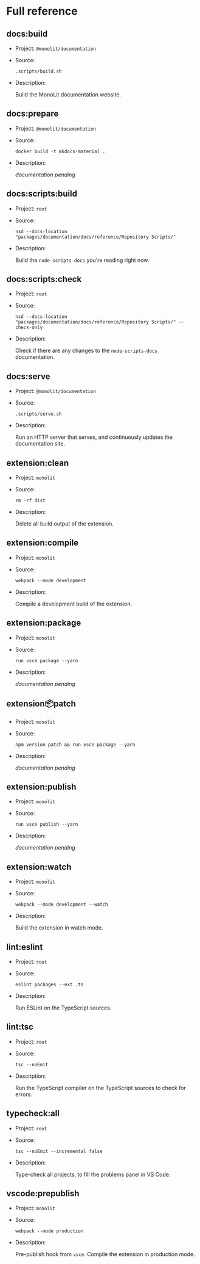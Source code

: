 # Full reference

## docs:build

-   Project: `@monolit/documentation`
-   Source:

    ```shell
    .scripts/build.sh
    ```

-   Description:

    Build the MonoLit documentation website.

## docs:prepare

-   Project: `@monolit/documentation`
-   Source:

    ```shell
    docker build -t mkdocs-material .
    ```

-   Description:

    _documentation pending_

## docs:scripts:build

-   Project: `root`
-   Source:

    ```shell
    nsd --docs-location "packages/documentation/docs/reference/Repository Scripts/"
    ```

-   Description:

    Build the `node-scripts-docs` you're reading right now.

## docs:scripts:check

-   Project: `root`
-   Source:

    ```shell
    nsd --docs-location "packages/documentation/docs/reference/Repository Scripts/" --check-only
    ```

-   Description:

    Check if there are any changes to the `node-scripts-docs` documentation.

## docs:serve

-   Project: `@monolit/documentation`
-   Source:

    ```shell
    .scripts/serve.sh
    ```

-   Description:

    Run an HTTP server that serves, and continuously updates the documentation site.

## extension:clean

-   Project: `monolit`
-   Source:

    ```shell
    rm -rf dist
    ```

-   Description:

    Delete all build output of the extension.

## extension:compile

-   Project: `monolit`
-   Source:

    ```shell
    webpack --mode development
    ```

-   Description:

    Compile a development build of the extension.

## extension:package

-   Project: `monolit`
-   Source:

    ```shell
    run vsce package --yarn
    ```

-   Description:

    _documentation pending_

## extension:package:patch

-   Project: `monolit`
-   Source:

    ```shell
    npm version patch && run vsce package --yarn
    ```

-   Description:

    _documentation pending_

## extension:publish

-   Project: `monolit`
-   Source:

    ```shell
    run vsce publish --yarn
    ```

-   Description:

    _documentation pending_

## extension:watch

-   Project: `monolit`
-   Source:

    ```shell
    webpack --mode development --watch
    ```

-   Description:

    Build the extension in watch mode.

## lint:eslint

-   Project: `root`
-   Source:

    ```shell
    eslint packages --ext .ts
    ```

-   Description:

    Run ESLint on the TypeScript sources.

## lint:tsc

-   Project: `root`
-   Source:

    ```shell
    tsc --noEmit
    ```

-   Description:

    Run the TypeScript compiler on the TypeScript sources to check for errors.

## typecheck:all

-   Project: `root`
-   Source:

    ```shell
    tsc --noEmit --incremental false
    ```

-   Description:

    Type-check all projects, to fill the problems panel in VS Code.

## vscode:prepublish

-   Project: `monolit`
-   Source:

    ```shell
    webpack --mode production
    ```

-   Description:

    Pre-publish hook from `vsce`. Compile the extension in production mode.
